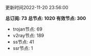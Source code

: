 更新时间2022-11-20 23:56:00

**总订阅: 73**
**总节点: 1020**
**有效节点: 300**
- trojan节点: 69
- v2ray节点: 189
- ss节点: 41
- ssr节点: 1
